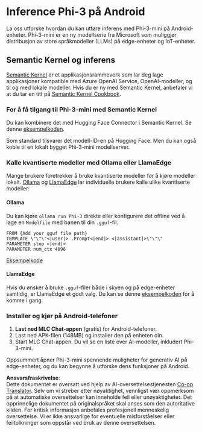 <!--
CO_OP_TRANSLATOR_METADATA:
{
  "original_hash": "9481b07dda8f9715a5d1ff43fb27568b",
  "translation_date": "2025-07-16T20:14:16+00:00",
  "source_file": "md/01.Introduction/03/Android_Inference.md",
  "language_code": "no"
}
-->
# **Inference Phi-3 på Android**

La oss utforske hvordan du kan utføre inferens med Phi-3-mini på Android-enheter. Phi-3-mini er en ny modellserie fra Microsoft som muliggjør distribusjon av store språkmodeller (LLMs) på edge-enheter og IoT-enheter.

## Semantic Kernel og inferens

[Semantic Kernel](https://github.com/microsoft/semantic-kernel) er et applikasjonsrammeverk som lar deg lage applikasjoner kompatible med Azure OpenAI Service, OpenAI-modeller, og til og med lokale modeller. Hvis du er ny med Semantic Kernel, anbefaler vi at du tar en titt på [Semantic Kernel Cookbook](https://github.com/microsoft/SemanticKernelCookBook?WT.mc_id=aiml-138114-kinfeylo).

### For å få tilgang til Phi-3-mini med Semantic Kernel

Du kan kombinere det med Hugging Face Connector i Semantic Kernel. Se denne [eksempelkoden](https://github.com/Azure-Samples/Phi-3MiniSamples/tree/main/semantickernel?WT.mc_id=aiml-138114-kinfeylo).

Som standard tilsvarer det modell-ID-en på Hugging Face. Men du kan også koble til en lokalt bygget Phi-3-mini modellserver.

### Kalle kvantiserte modeller med Ollama eller LlamaEdge

Mange brukere foretrekker å bruke kvantiserte modeller for å kjøre modeller lokalt. [Ollama](https://ollama.com/) og [LlamaEdge](https://llamaedge.com) lar individuelle brukere kalle ulike kvantiserte modeller:

#### Ollama

Du kan kjøre `ollama run Phi-3` direkte eller konfigurere det offline ved å lage en `Modelfile` med banen til din `.gguf`-fil.

```gguf
FROM {Add your gguf file path}
TEMPLATE \"\"\"<|user|> .Prompt<|end|> <|assistant|>\"\"\"
PARAMETER stop <|end|>
PARAMETER num_ctx 4096
```

[Eksempelkode](https://github.com/Azure-Samples/Phi-3MiniSamples/tree/main/ollama?WT.mc_id=aiml-138114-kinfeylo)

#### LlamaEdge

Hvis du ønsker å bruke `.gguf`-filer både i skyen og på edge-enheter samtidig, er LlamaEdge et godt valg. Du kan se denne [eksempelkoden](https://github.com/Azure-Samples/Phi-3MiniSamples/tree/main/wasm?WT.mc_id=aiml-138114-kinfeylo) for å komme i gang.

### Installer og kjør på Android-telefoner

1. **Last ned MLC Chat-appen** (gratis) for Android-telefoner.  
2. Last ned APK-filen (148MB) og installer den på enheten din.  
3. Start MLC Chat-appen. Du vil se en liste over AI-modeller, inkludert Phi-3-mini.

Oppsummert åpner Phi-3-mini spennende muligheter for generativ AI på edge-enheter, og du kan begynne å utforske dens funksjoner på Android.

**Ansvarsfraskrivelse**:  
Dette dokumentet er oversatt ved hjelp av AI-oversettelsestjenesten [Co-op Translator](https://github.com/Azure/co-op-translator). Selv om vi streber etter nøyaktighet, vennligst vær oppmerksom på at automatiske oversettelser kan inneholde feil eller unøyaktigheter. Det opprinnelige dokumentet på originalspråket skal anses som den autoritative kilden. For kritisk informasjon anbefales profesjonell menneskelig oversettelse. Vi er ikke ansvarlige for eventuelle misforståelser eller feiltolkninger som oppstår ved bruk av denne oversettelsen.